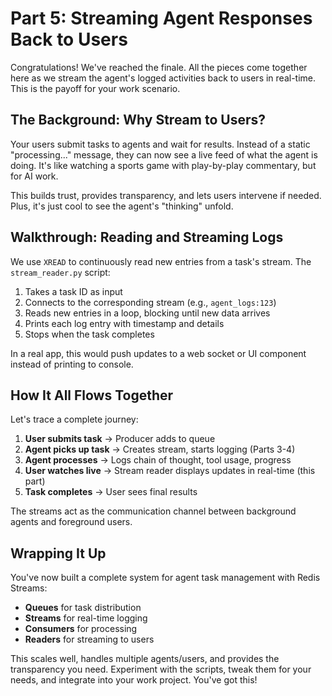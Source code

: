 # Part 5: Streaming Agent Responses Back to Users

Congratulations! We've reached the finale. All the pieces come together here as we stream the agent's logged activities back to users in real-time. This is the payoff for your work scenario.

## The Background: Why Stream to Users?

Your users submit tasks to agents and wait for results. Instead of a static "processing..." message, they can now see a live feed of what the agent is doing. It's like watching a sports game with play-by-play commentary, but for AI work.

This builds trust, provides transparency, and lets users intervene if needed. Plus, it's just cool to see the agent's "thinking" unfold.

## Walkthrough: Reading and Streaming Logs

We use `XREAD` to continuously read new entries from a task's stream. The `stream_reader.py` script:

1. Takes a task ID as input
2. Connects to the corresponding stream (e.g., `agent_logs:123`)
3. Reads new entries in a loop, blocking until new data arrives
4. Prints each log entry with timestamp and details
5. Stops when the task completes

In a real app, this would push updates to a web socket or UI component instead of printing to console.

## How It All Flows Together

Let's trace a complete journey:

1. **User submits task** → Producer adds to queue
2. **Agent picks up task** → Creates stream, starts logging (Parts 3-4)
3. **Agent processes** → Logs chain of thought, tool usage, progress
4. **User watches live** → Stream reader displays updates in real-time (this part)
5. **Task completes** → User sees final results

The streams act as the communication channel between background agents and foreground users.

## Wrapping It Up

You've now built a complete system for agent task management with Redis Streams:

- **Queues** for task distribution
- **Streams** for real-time logging
- **Consumers** for processing
- **Readers** for streaming to users

This scales well, handles multiple agents/users, and provides the transparency you need. Experiment with the scripts, tweak them for your needs, and integrate into your work project. You've got this!